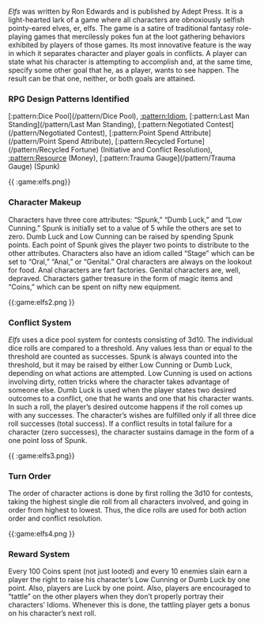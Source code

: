 *Elfs* was written by Ron Edwards and is published by Adept Press. It is a light-hearted
lark of a game where all characters are obnoxiously selfish pointy-eared elves, er, elfs.
The game is a satire of traditional fantasy role-playing games that mercilessly pokes fun
at the loot gathering behaviors exhibited by players of those games. Its most innovative
feature is the way in which it separates character and player goals in conflicts. A player
can state what his character is attempting to accomplish and, at the same time, specify
some other goal that he, as a player, wants to see happen. The result can be that one,
neither, or both goals are attained.

### RPG Design Patterns Identified

[:pattern:Dice Pool](/pattern/Dice Pool), [:pattern:Idiom](/pattern/Idiom), [:pattern:Last Man Standing](/pattern/Last Man Standing), [:pattern:Negotiated Contest](/pattern/Negotiated Contest), [:pattern:Point Spend Attribute](/pattern/Point Spend Attribute),
[:pattern:Recycled Fortune](/pattern/Recycled Fortune) (Initiative and Conflict Resolution), [:pattern:Resource](/pattern/Resource) (Money), [:pattern:Trauma Gauge](/pattern/Trauma Gauge) (Spunk)

{{ :game:elfs.png}}

### Character Makeup

Characters have three core attributes: “Spunk,” “Dumb
Luck,” and “Low Cunning.” Spunk is initially set to a
value of 5 while the others are set to zero. Dumb Luck
and Low Cunning can be raised by spending Spunk
points. Each point of Spunk gives the player two points
to distribute to the other attributes. Characters also have
an idiom called “Stage” which can be set to “Oral,”
“Anal,” or “Genital.” Oral characters are always on the
lookout for food. Anal characters are fart factories.
Genital characters are, well, depraved. Characters
gather treasure in the form of magic items and “Coins,”
which can be spent on nifty new equipment.

{{:game:elfs2.png }}

### Conflict System

*Elfs* uses a dice pool system for contests consisting of 3d10. The individual dice rolls
are compared to a threshold. Any values less than or equal to the threshold are counted
as successes. Spunk is always counted into the threshold, but it may be raised by either
Low Cunning or Dumb Luck, depending on what actions are attempted. Low Cunning
is used on actions involving dirty, rotten tricks where the character takes advantage of
someone else. Dumb Luck is used when the player states two desired outcomes to a
conflict, one that he wants and one that his character wants. In such a roll, the player’s
desired outcome happens if the roll comes up with any successes. The character’s
wishes are fulfilled only if all three dice roll successes (total success). If a conflict
results in total failure for a character (zero successes), the character sustains damage in
the form of a one point loss of Spunk.

{{ :game:elfs3.png}}

### Turn Order

The order of character actions is done
by first rolling the 3d10 for contests,
taking the highest single die roll from
all characters involved, and going in
order from highest to lowest. Thus,
the dice rolls are used for both action
order and conflict resolution.

{{:game:elfs4.png }}

### Reward System

Every 100 Coins spent (not just
looted) and every 10 enemies slain
earn a player the right to raise his
character’s Low Cunning or Dumb
Luck by one point. Also, players are
Luck by one point. Also, players are
encouraged to “tattle” on the other players when they don’t properly portray their
characters’ Idioms. Whenever this is done, the tattling player gets a bonus on his
character’s next roll.

